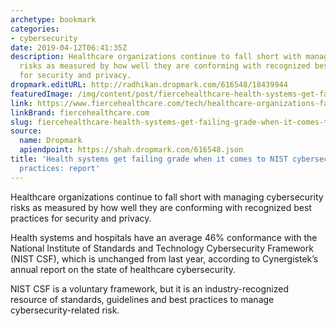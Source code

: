 ```yaml
---
archetype: bookmark
categories:
- cybersecurity
date: 2019-04-12T06:41:35Z
description: Healthcare organizations continue to fall short with managing cybersecurity
  risks as measured by how well they are conforming with recognized best practices
  for security and privacy.
dropmark.editURL: http://radhikan.dropmark.com/616548/18439944
featuredImage: /img/content/post/fiercehealthcare-health-systems-get-failing-grade-when-it-comes-to-nist-cybersecurity-best-practices-report.jpg
link: https://www.fiercehealthcare.com/tech/healthcare-organizations-falling-short-nist-cybersecurity-best-practices-report
linkBrand: fiercehealthcare.com
slug: fiercehealthcare-health-systems-get-failing-grade-when-it-comes-to-nist-cybersecurity-best-practices-report
source:
  name: Dropmark
  apiendpoint: https://shah.dropmark.com/616548.json
title: 'Health systems get failing grade when it comes to NIST cybersecurity best
  practices: report'
---
```

Healthcare organizations continue to fall short with managing cybersecurity risks as measured by how well they are conforming with recognized best practices for security and privacy.

Health systems and hospitals have an average 46% conformance with the National Institute of Standards and Technology Cybersecurity Framework (NIST CSF), which is unchanged from last year, according to Cynergistek’s annual report on the state of healthcare cybersecurity.

NIST CSF is a voluntary framework, but it is an industry-recognized resource of standards, guidelines and best practices to manage cybersecurity-related risk.

